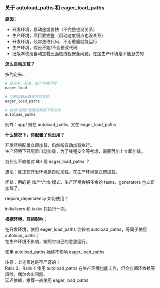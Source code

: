
### 关于 autoload_paths 和 eager_load_paths

**原因：**

- 开发环境，启动速度要快（不完整也没关系）
- 生产环境，项目要完整（启动速度慢点也没关系）
- 开发环境，经常更改代码，不用重启就能运行
- 生产环境，假设不能/不会更改代码
- 旧版本使用自动加载还面临线程安全问题，在这生产环境是不能忍受的

**怎么自动加载？**

按约定来...

```ruby
# 总开关，开发、生产环境不同
eager_load
```

```ruby
# 立即加载此路径下的文件
eager_load_paths

# 自动(延迟)加载此路径下的文件
autoload_paths
```

例外：app/ 既在 autoload_paths, 又在 eager_load_paths

**什么情况下，你配置了也没用？**

开发环境配置立即加载，仍然按自动加载执行。
<br>
生产环境下只配置自动加载，为了线程安全等考虑，需要再加上立即加载。

为什么不直接对 lib/ 用 eager_load_paths ？

想法：反正在开发环境是自动加载，在生产环境是立即加载。

坏处：用的是 lib/**/*.rb 模式，生产环境会把多余的 tasks、generators 也立即加载了。

require_dependency 如何使用？

initializers 和 tasks 只执行一次。

**根据环境，互相影响：**

在开发环境，使用 eager_load_paths 会影响 autoload_paths，等同于使用 autoload_paths；
<br>
在生产环境不影响，按照它自己的意思运行。

使用 autoload_paths 始终不影响 eager_load_paths

注意：上述表达是不严谨的！
<br>
Rails 3、Rails 4 使用 autoload_paths 在生产环境也能工作，但会存循环依赖等风险，偶尔会出问题。
<br>
延迟依赖，推荐一直使用 eager_load_paths
